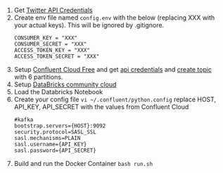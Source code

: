 1. Get [Twitter API Credentials](https://developer.twitter.com/en/docs/twitter-api/getting-started/getting-access-to-the-twitter-api)
2. Create env file named `config.env` with the below (replacing XXX with your actual keys). This will be ignored by .gitignore. 
   ```
   CONSUMER_KEY = "XXX"
   CONSUMER_SECRET = "XXX"
   ACCESS_TOKEN_KEY = "XXX"
   ACCESS_TOKEN_SECRET = "XXX"
   ```
3. Setup [Confluent Cloud Free](https://www.confluent.io/get-started/) and get [api credentials](https://docs.confluent.io/cloud/current/access-management/authenticate/api-keys/api-keys.html) and [create topic](https://docs.confluent.io/cloud/current/get-started/index.html#step-2-create-a-ak-topic) with 6 partitions.
4. Setup [DataBricks community cloud](https://databricks.com/try-databricks)
5. Load the Databricks Notebook
6. Create your config file `vi ~/.confluent/python.config` replace HOST, API_KEY, API_SECRET with the values from Confluent Cloud
   ```
   #kafka
   bootstrap.servers={HOST}:9092
   security.protocol=SASL_SSL
   sasl.mechanisms=PLAIN
   sasl.username={API_KEY}
   sasl.password={API_SECRET}   
   ```
9. Build and run the Docker Container `bash run.sh`
